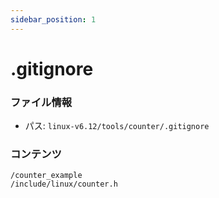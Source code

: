 ```yaml
---
sidebar_position: 1
---
```

# .gitignore

### ファイル情報

- パス: `linux-v6.12/tools/counter/.gitignore`

### コンテンツ

```gitignore
/counter_example
/include/linux/counter.h

```

